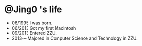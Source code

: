 @Jing0 's life
===============

- 06/1995 I was born.
- 06/2013 Got my first Macintosh
- 09/2013 Entered ZZU.
- 2013-~ Majored in Computer Science and Technology in ZZU.